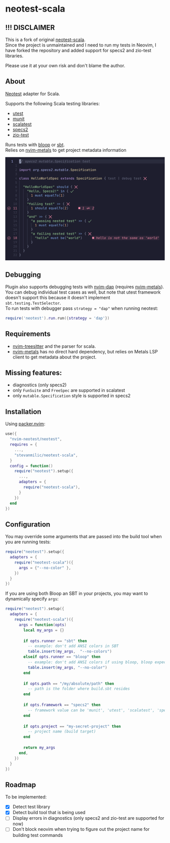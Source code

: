 # neotest-scala

## !!! DISCLAIMER

This is a fork of original [neotest-scala](https://github.com/stevanmilic/neotest-scala). \
Since the project
is unmaintained and I need to run my tests in Neovim, I have forked the repository and added support
for specs2 and zio-test libraries.

Please use it at your own risk and don't blame the author.

## About

[Neotest](https://github.com/rcarriga/neotest) adapter for Scala.

Supports the following Scala testing libraries:

- [utest](https://github.com/com-lihaoyi/utest)
- [munit](https://scalameta.org/munit/docs/getting-started.html)
- [scalatest](https://www.scalatest.org/)
- [specs2](https://etorreborre.github.io/specs2)
- [zio-test](https://zio.dev/reference/test/https://zio.dev/reference/test)

Runs tests with [bloop](https://scalacenter.github.io/bloop/) or [sbt](https://www.scala-sbt.org). \
Relies on [nvim-metals](https://github.com/scalameta/nvim-metals) to get project metadata information

![Hero image](./img/hero.png)

## Debugging

Plugin also supports debugging tests with [nvim-dap](https://github.com/rcarriga/nvim-dap) (requires [nvim-metals](https://github.com/scalameta/nvim-metals)). \
You can debug individual test cases as well, but note that utest framework doesn't support this because it doesn't implement `sbt.testing.TestSelector`. \
To run tests with debugger pass `strategy = "dap"` when running neotest:

```lua
require('neotest').run.run({strategy = 'dap'})
```

## Requirements

- [nvim-treesitter](https://github.com/nvim-treesitter/nvim-treesitter) and the parser for scala.
- [nvim-metals](https://github.com/scalameta/nvim-metals) has no direct hard dependency,
  but relies on Metals LSP client to get metadata about the project.

## Missing features:

- diagnostics (only specs2)
- only `FunSuite` and `FreeSpec` are supported in scalatest
- only `mutable.Specification` style is supported in specs2

## Installation

Using [packer.nvim](https://github.com/wbthomason/packer.nvim):

```lua
use({
  "nvim-neotest/neotest",
  requires = {
    ...,
    "stevanmilic/neotest-scala",
  }
  config = function()
    require("neotest").setup({
      ...,
      adapters = {
        require("neotest-scala"),
      }
    })
  end
})
```

## Configuration

You may override some arguments that are passed into the build tool when you are running tests:

```lua
require("neotest").setup({
  adapters = {
    require("neotest-scala")({
      args = {"--no-color" },
    })
  }
})
```

If you are using both Bloop an SBT in your projects, you may want to dynamically specify `args`:

```lua
require("neotest").setup({
  adapters = {
    require("neotest-scala")({
      args = function(opts)
        local my_args = {}

        if opts.runner == "sbt" then
          -- example: don't add ANSI colors in SBT
          table.insert(my_args,  "--no-colors")
        elseif opts.runner == "bloop" then
          -- example: don't add ANSI colors if using bloop, bloop expects '--no-color' argument
          table.insert(my_args, "--no-color")
        end

        if opts.path == "/my/absolute/path" then
          -- path is the folder where build.sbt resides
        end

        if opts.framework == "specs2" then
          -- framework value can be 'munit', 'utest', 'scalatest', 'specs2'
        end

        if opts.project == "my-secret-project" then
          -- project name (build target)
        end

        return my_args
      end,
    })
  }
})
```

## Roadmap

To be implemented:

- [x] Detect test library
- [x] Detect build tool that is being used
- [ ] Display errors in diagnostics (only specs2 and zio-test are supported for now)
- [ ] Don't block neovim when trying to figure out the project name for building test commands
